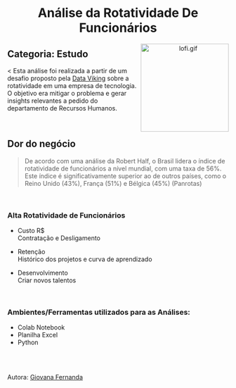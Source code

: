 <div align="center">
  <h1>Análise da Rotatividade De Funcionários</h1>
</div>

<p align="center">
  <img src="https://media1.tenor.com/m/NqICjiecSfkAAAAd/leaving-job-i-think-you-should-leave-with-tim-robinson.gif" alt="lofi.gif" align="right" width="200" height="200">
</p>
  <h2>Categoria: Estudo</h2>
  
  < Esta análise foi realizada a partir de um desafio proposto pela 
  [Data Viking](https://www.linkedin.com/posts/data-viking_1%C2%BA-desafio-de-dados-by-data-viking-activity-7195747152193581056-WPrF?utm_source=share&utm_medium=member_desktop)
  sobre a rotatividade em uma empresa de tecnologia.
  O objetivo era mitigar o problema e gerar insights relevantes a pedido do departamento de Recursos Humanos.</p>

<br>

## Dor do negócio
> De acordo com uma análise da Robert Half, o Brasil lidera o índice de rotatividade de funcionários a nível mundial, com uma taxa de 56%. Este índice é significativamente superior ao de outros países, como o Reino Unido (43%), França (51%) e Bélgica (45%)​ (Panrotas)​​

<br>


### Alta Rotatividade de Funcionários
* Custo R$<br>
Contratação e Desligamento

* Retenção<br>
Histórico dos projetos e curva de aprendizado

* Desenvolvimento<br>
Criar novos talentos

<br>

### Ambientes/Ferramentas utilizados para as Análises:
* Colab Notebook
* Planilha Excel
* Python

<br>
<br>

Autora: [Giovana Fernanda](https://github.com/GiovanaMerces)
   
